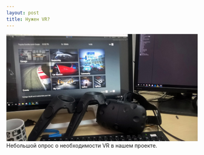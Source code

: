 ```yaml
---
layout: post
title: Нужен VR?
---
```


<img src="/images/news/2016-11-14/jY_N-c1V3V0.jpg">
Небольшой опрос о необходимости VR в нашем проекте.
<div class="width-responsive">
<div id="vk_poll_vr"></div>
<script type="text/javascript">
VK.Widgets.Poll("vk_poll_vr", {width: 720}, "244606243_8b891fc63d4ef2e2d1");
</script>
</div>
